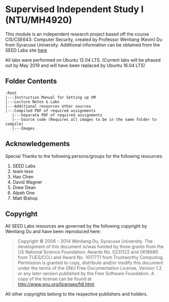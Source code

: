 # Supervised Independent Study I (NTU/MH4920)
This module is an independent research project based off the course CIS/CSE643: Computer Security, created by Professor Wenliang (Kevin) Du from Syracuse University. Additional information can be obtained from the SEED Labs site [here](http://www.cis.syr.edu/~wedu/seed/index.html)

All labs were performed on Ubuntu 12.04 LTS. (Current labs will be phased out by May 2019 and will have been replaced by Ubuntu 16.04 LTS)

## Folder Contents
```
-Root
|---Instruction Manual for Setting up VM
|---Lecture Notes & Labs
|---Additional resources other sources
|---Compiled PDF of required assignments
   |---Separate PDF of required assignments 
   |---Source code (Requires all images to be in the same folder to compile)
   |---Images
```

## Acknowledgements
Special Thanks to the following persons/groups for the following resources:
1. SEED Labs
2. team teso
3. Hao Chen
4. David Wagner
5. Drew Dean
6. Alpeh One
7. Matt Bishop

## Copyright
All SEED Labs resources are governed by the following copyright by Wenliang Du and have been reproduced here:

> Copyright © 2006 - 2014 Wenliang Du, Syracuse University.
> The development of this document is/was funded by three grants from the US National Science Foundation: Awards No. 0231122 and 0618680 from TUES/CCLI and Award No. 1017771 from Trustworthy Computing. Permission is granted to copy, distribute and/or modify this document under the terms of the GNU Free Documentation License, Version 1.2 or any later version published by the Free Software Foundation. A copy of the license can be found at http://www.gnu.org/licenses/fdl.html.

All other copyrights belong to the respective publishers and holders.
